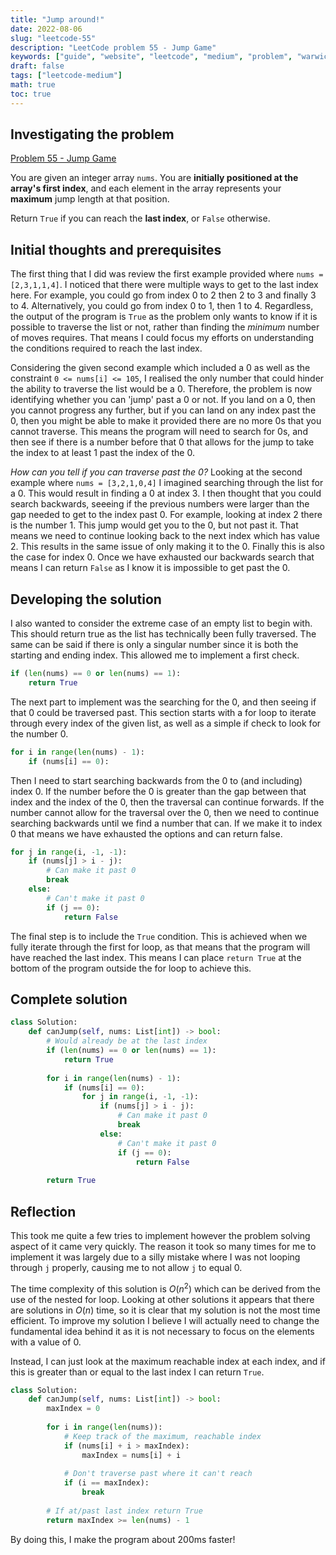 ```yaml
---
title: "Jump around!"
date: 2022-08-06
slug: "leetcode-55"
description: "LeetCode problem 55 - Jump Game"
keywords: ["guide", "website", "leetcode", "medium", "problem", "warwick", "university", "student", "55", "jump"]
draft: false
tags: ["leetcode-medium"]
math: true
toc: true
---
```


## Investigating the problem

[Problem 55 - Jump Game](https://leetcode.com/problems/jump-game/)

You are given an integer array `nums`. You are **initially positioned at the array's first index**, and each element in the array represents your **maximum** jump length at that position.

Return `True` if you can reach the **last index**, or `False` otherwise.

## Initial thoughts and prerequisites

The first thing that I did was review the first example provided where `nums = [2,3,1,1,4]`. I noticed that there were multiple ways to get to the last index here. For example, you could go from index 0 to 2 then 2 to 3 and finally 3 to 4. Alternatively, you could go from index 0 to 1, then 1 to 4. Regardless, the output of the program is `True` as the problem only wants to know if it is possible to traverse the list or not, rather than finding the *minimum* number of moves requires. That means I could focus my efforts on understanding the conditions required to reach the last index.

Considering the given second example which included a 0 as well as the constraint `0 <= nums[i] <= 105`, I realised the only number that could hinder the ability to traverse the list would be a 0. Therefore, the problem is now identifying whether you can 'jump' past a 0 or not. If you land on a 0, then you cannot progress any further, but if you can land on any index past the 0, then you might be able to make it provided there are no more 0s that you cannot traverse. This means the program will need to search for 0s, and then see if there is a number before that 0 that allows for the jump to take the index to at least 1 past the index of the 0.

*How can you tell if you can traverse past the 0?* Looking at the second example where `nums = [3,2,1,0,4]` I imagined searching through the list for a 0. This would result in finding a 0 at index 3. I then thought that you could search backwards, seeeing if the previous numbers were larger than the gap needed to get to the index past 0. For example, looking at index 2 there is the number 1. This jump would get you to the 0, but not past it. That means we need to continue looking back to the next index which has value 2. This results in the same issue of only making it to the 0. Finally this is also the case for index 0. Once we have exhausted our backwards search that means I can return `False` as I know it is impossible to get past the 0.

## Developing the solution

I also wanted to consider the extreme case of an empty list to begin with. This should return true as the list has technically been fully traversed. The same can be said if there is only a singular number since it is both the starting and ending index. This allowed me to implement a first check.

```python
if (len(nums) == 0 or len(nums) == 1):
    return True
```

The next part to implement was the searching for the 0, and then seeing if that 0 could be traversed past. This section starts with a for loop to iterate through every index of the given list, as well as a simple if check to look for the number 0.

```python
for i in range(len(nums) - 1):
    if (nums[i] == 0):
```

Then I need to start searching backwards from the 0 to (and including) index 0. If the number before the 0 is greater than the gap between that index and the index of the 0, then the traversal can continue forwards. If the number cannot allow for the traversal over the 0, then we need to continue searching backwards until we find a number that can. If we make it to index 0 that means we have exhausted the options and can return false.

```python
for j in range(i, -1, -1):      
    if (nums[j] > i - j):
        # Can make it past 0
        break
    else:
        # Can't make it past 0
        if (j == 0):
            return False
```

The final step is to include the `True` condition. This is achieved when we fully iterate through the first for loop, as that means that the program will have reached the last index. This means I can place `return True` at the bottom of the program outside the for loop to achieve this.

## Complete solution

```python
class Solution:
    def canJump(self, nums: List[int]) -> bool:
        # Would already be at the last index
        if (len(nums) == 0 or len(nums) == 1):
            return True
    
        for i in range(len(nums) - 1):
            if (nums[i] == 0):
                for j in range(i, -1, -1):      
                    if (nums[j] > i - j):
                        # Can make it past 0
                        break
                    else:
                        # Can't make it past 0
                        if (j == 0):
                            return False
        
        return True
```

## Reflection

This took me quite a few tries to implement however the problem solving aspect of it came very quickly. The reason it took so many times for me to implement it was largely due to a silly mistake where I was not looping through `j` properly, causing me to not allow `j` to equal 0.

The time complexity of this solution is $O(n^{2})$ which can be derived from the use of the nested for loop. Looking at other solutions it appears that there are solutions in $O(n)$ time, so it is clear that my solution is not the most time efficient. To improve my solution I believe I will actually need to change the fundamental idea behind it as it is not necessary to focus on the elements with a value of 0.

Instead, I can just look at the maximum reachable index at each index, and if this is greater than or equal to the last index I can return `True`.

```python
class Solution:
    def canJump(self, nums: List[int]) -> bool:        
        maxIndex = 0
        
        for i in range(len(nums)):
            # Keep track of the maximum, reachable index
            if (nums[i] + i > maxIndex):
                maxIndex = nums[i] + i
            
            # Don't traverse past where it can't reach
            if (i == maxIndex):
                break
        
        # If at/past last index return True
        return maxIndex >= len(nums) - 1    
```

By doing this, I make the program about 200ms faster!